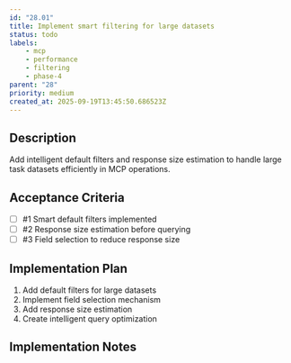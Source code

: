 ```yaml
---
id: "28.01"
title: Implement smart filtering for large datasets
status: todo
labels:
    - mcp
    - performance
    - filtering
    - phase-4
parent: "28"
priority: medium
created_at: 2025-09-19T13:45:50.686523Z
---
```

## Description

Add intelligent default filters and response size estimation to handle large task datasets efficiently in MCP operations.

## Acceptance Criteria
<!-- AC:BEGIN -->

- [ ] #1 Smart default filters implemented
- [ ] #2 Response size estimation before querying
- [ ] #3 Field selection to reduce response size

<!-- AC:END -->

## Implementation Plan

1. Add default filters for large datasets
2. Implement field selection mechanism
3. Add response size estimation
4. Create intelligent query optimization


## Implementation Notes


